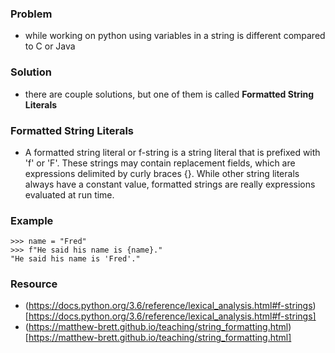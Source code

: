 ### Problem 
- while working on python using variables in a string is different compared to C or Java

### Solution
- there are couple solutions, but one of them is called **Formatted String Literals**

### Formatted String Literals
- A formatted string literal or f-string is a string literal that is prefixed with 'f' or 'F'. These strings may contain replacement fields, which are expressions delimited by curly braces {}. While other string literals always have a constant value, formatted strings are really expressions evaluated at run time.

### Example
```
>>> name = "Fred"
>>> f"He said his name is {name}."
"He said his name is 'Fred'."
```

### Resource
- (https://docs.python.org/3.6/reference/lexical_analysis.html#f-strings)[https://docs.python.org/3.6/reference/lexical_analysis.html#f-strings]
- (https://matthew-brett.github.io/teaching/string_formatting.html)[https://matthew-brett.github.io/teaching/string_formatting.html]
